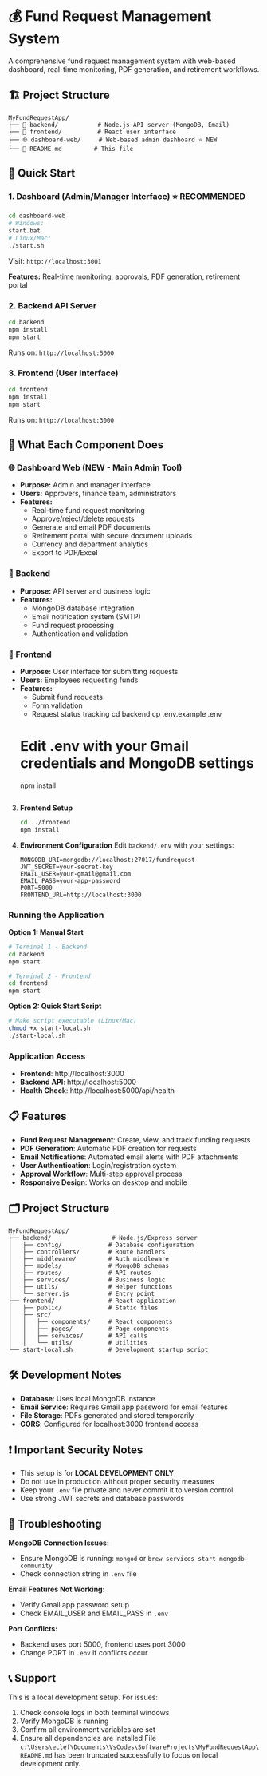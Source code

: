 # 💰 Fund Request Management System

A comprehensive fund request management system with web-based dashboard, real-time monitoring, PDF generation, and retirement workflows.

## 🏗️ Project Structure

```
MyFundRequestApp/
├── 🔧 backend/           # Node.js API server (MongoDB, Email)
├── 📱 frontend/          # React user interface  
├── 🌐 dashboard-web/     # Web-based admin dashboard ⭐ NEW
└── 📄 README.md         # This file
```

## 🚀 Quick Start

### 1. **Dashboard (Admin/Manager Interface)** ⭐ RECOMMENDED
```bash
cd dashboard-web
# Windows:
start.bat
# Linux/Mac:
./start.sh
```
Visit: `http://localhost:3001`

**Features:** Real-time monitoring, approvals, PDF generation, retirement portal

### 2. **Backend API Server**
```bash
cd backend
npm install  
npm start
```
Runs on: `http://localhost:5000`

### 3. **Frontend (User Interface)**  
```bash
cd frontend
npm install
npm start  
```
Runs on: `http://localhost:3000`

## 🎯 What Each Component Does

### 🌐 Dashboard Web (NEW - Main Admin Tool)
- **Purpose:** Admin and manager interface
- **Users:** Approvers, finance team, administrators
- **Features:**
  - Real-time fund request monitoring
  - Approve/reject/delete requests
  - Generate and email PDF documents
  - Retirement portal with secure document uploads
  - Currency and department analytics
  - Export to PDF/Excel

### 🔧 Backend
- **Purpose:** API server and business logic
- **Features:**
  - MongoDB database integration
  - Email notification system (SMTP)
  - Fund request processing
  - Authentication and validation

### 📱 Frontend  
- **Purpose:** User interface for submitting requests
- **Users:** Employees requesting funds
- **Features:**
  - Submit fund requests
  - Form validation
  - Request status tracking
   cd backend
   cp .env.example .env
   # Edit .env with your Gmail credentials and MongoDB settings
   npm install
   ```

3. **Frontend Setup**
   ```bash
   cd ../frontend
   npm install
   ```

4. **Environment Configuration**
   Edit `backend/.env` with your settings:
   ```env
   MONGODB_URI=mongodb://localhost:27017/fundrequest
   JWT_SECRET=your-secret-key
   EMAIL_USER=your-gmail@gmail.com
   EMAIL_PASS=your-app-password
   PORT=5000
   FRONTEND_URL=http://localhost:3000
   ```

### Running the Application

**Option 1: Manual Start**
```bash
# Terminal 1 - Backend
cd backend
npm start

# Terminal 2 - Frontend  
cd frontend
npm start
```

**Option 2: Quick Start Script**
```bash
# Make script executable (Linux/Mac)
chmod +x start-local.sh
./start-local.sh
```

### Application Access
- **Frontend**: http://localhost:3000
- **Backend API**: http://localhost:5000
- **Health Check**: http://localhost:5000/api/health

## 📋 Features

- **Fund Request Management**: Create, view, and track funding requests
- **PDF Generation**: Automatic PDF creation for requests
- **Email Notifications**: Automated email alerts with PDF attachments
- **User Authentication**: Login/registration system
- **Approval Workflow**: Multi-step approval process
- **Responsive Design**: Works on desktop and mobile

## 🗂️ Project Structure

```
MyFundRequestApp/
├── backend/                 # Node.js/Express server
│   ├── config/             # Database configuration
│   ├── controllers/        # Route handlers
│   ├── middleware/         # Auth middleware
│   ├── models/             # MongoDB schemas
│   ├── routes/             # API routes
│   ├── services/           # Business logic
│   ├── utils/              # Helper functions
│   └── server.js           # Entry point
├── frontend/               # React application
│   ├── public/             # Static files
│   ├── src/
│   │   ├── components/     # React components
│   │   ├── pages/          # Page components
│   │   ├── services/       # API calls
│   │   └── utils/          # Utilities
└── start-local.sh          # Development startup script
```

## 🛠️ Development Notes

- **Database**: Uses local MongoDB instance
- **Email Service**: Requires Gmail app password for email features
- **File Storage**: PDFs generated and stored temporarily
- **CORS**: Configured for localhost:3000 frontend access

## ❗ Important Security Notes

- This setup is for **LOCAL DEVELOPMENT ONLY**
- Do not use in production without proper security measures
- Keep your `.env` file private and never commit it to version control
- Use strong JWT secrets and database passwords

## 🐛 Troubleshooting

**MongoDB Connection Issues:**
- Ensure MongoDB is running: `mongod` or `brew services start mongodb-community`
- Check connection string in `.env` file

**Email Features Not Working:**
- Verify Gmail app password setup
- Check EMAIL_USER and EMAIL_PASS in `.env`

**Port Conflicts:**
- Backend uses port 5000, frontend uses port 3000
- Change PORT in `.env` if conflicts occur

## 📞 Support

This is a local development setup. For issues:
1. Check console logs in both terminal windows
2. Verify MongoDB is running
3. Confirm all environment variables are set
4. Ensure all dependencies are installed
File `c:\Users\eclef\Documents\VsCodes\SoftwareProjects\MyFundRequestApp\README.md` has been truncated successfully to focus on local development only.